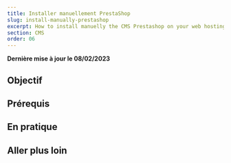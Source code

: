 ```yaml
---
title: Installer manuellement PrestaShop
slug: install-manually-prestashop
excerpt: How to install manuelly the CMS Prestashop on your web hosting
section: CMS
order: 06
---
```


**Dernière mise à jour le 08/02/2023**

## Objectif



## Prérequis

## En pratique

## Aller plus loin
